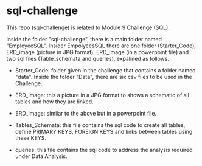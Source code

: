 # sql-challenge

This repo (sql-challenge) is related to Module 9 Challenge (SQL).

Inside the folder "sql-challenge", there is a main folder named "EmployeeSQL". Insider EmpolyeesSQL there are one folder (Starter_Code), ERD_image (picture in JPG format), ERD_image (in a powerpoint file) and two sql files (Table_schemata and queries), expalined as follows.

- Starter_Code: folder given in the challenge that contains a folder named "data". Inside the folder "Data", there are six csv files to be used in the Challenge.

- ERD_image: this a picture in a JPG format to shows a schematic of all tables and how they are linked.

- ERD_image: similar to the above but in a powerpoint file.

- Tables_Schemata: this file contains the sql code to create all tables, define PRIMARY KEYS, FOREIGN KEYS and links between tables using these KEYS.

- queries: this file contains the sql code to address the analysis required under Data Analysis.  
  